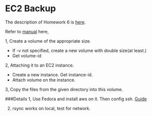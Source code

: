 # EC2 Backup

The description of Homework 6 is [here](https://www.cs.stevens.edu/~jschauma/615/s16-hw4.html).

Refer to [manual](https://www.cs.stevens.edu/~jschauma/615/ec2-backup.txt) here,

1, Create a volume of the appropriate size.

* If -v not specified, create a new volume with double size(at least.)
* Get volume-id

2, Attaching it to an EC2 instance.

* Create a new instance. Get instance-id.
* Attach volume on the instance.

3, Copy the files from the given directory into this volume.

###Details
1, Use Fedora and install aws on it. Then config ssh. [Guide](https://lists.stevens.edu/pipermail/cs615asa/2013-March/000794.html)

2. rsync works on local, test for network.
